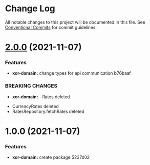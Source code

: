 # Change Log

All notable changes to this project will be documented in this file.
See [Conventional Commits](https://conventionalcommits.org) for commit guidelines.

# [2.0.0](/compare/@xor/xor-domain@1.0.0...@xor/xor-domain@2.0.0) (2021-11-07)


### Features

* **xor-domain:** change types for api communication b76baaf


### BREAKING CHANGES

* **xor-domain:** - Rates deleted
- CurrencyRates deleted
- RatesRepository.fetchRates deleted





# 1.0.0 (2021-11-07)


### Features

* **xor-domain:** create package 5237d02
